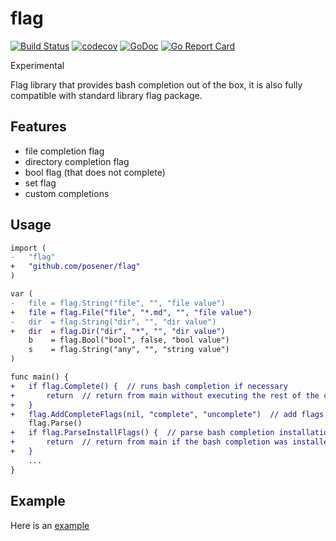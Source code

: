 # flag

[![Build Status](https://travis-ci.org/posener/flag.svg?branch=master)](https://travis-ci.org/posener/flag)
[![codecov](https://codecov.io/gh/posener/flag/branch/master/graph/badge.svg)](https://codecov.io/gh/posener/flag)
[![GoDoc](https://godoc.org/github.com/posener/flag?status.svg)](http://godoc.org/github.com/posener/flag)
[![Go Report Card](https://goreportcard.com/badge/github.com/posener/flag)](https://goreportcard.com/report/github.com/posener/flag)

Experimental

Flag library that provides bash completion out of the box, 
it is also fully compatible with standard library flag package.

## Features

* file completion flag
* directory completion flag
* bool flag (that does not complete)
* set flag
* custom completions

## Usage

```diff
import (
-	"flag"
+	"github.com/posener/flag"
)

var (
-	file = flag.String("file", "", "file value")
+	file = flag.File("file", "*.md", "", "file value")
-	dir  = flag.String("dir", "", "dir value")
+	dir  = flag.Dir("dir", "*", "", "dir value")
	b    = flag.Bool("bool", false, "bool value")
	s    = flag.String("any", "", "string value")
)

func main() {
+	if flag.Complete() {  // runs bash completion if necessary
+		return  // return from main without executing the rest of the command
+	}
+	flag.AddCompleteFlags(nil, "complete", "uncomplete")  // add flags for (un)installing bash completion
	flag.Parse()
+	if flag.ParseInstallFlags() {  // parse bash completion installation flags
+		return  // return from main if the bash completion was installed
+	}
    ...
}
```

## Example

Here is an [example](./example/example.go)
